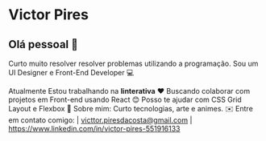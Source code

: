 
# Victor Pires

## Olá pessoal 👋
Curto muito resolver resolver problemas utilizando a programação.
Sou um UI Designer e Front-End Developer 💻

Atualmente Estou trabalhando na **Iinterativa**
 ❤️ Buscando colaborar com projetos em Front-end usando React
 😊 Posso te ajudar com CSS Grid Layout e Flexbox
 💬 Sobre mim: Curto tecnologias, arte e animes.
 ✉️ Entre em contato comigo:
    | victtor.piresdacosta@gmail.com
    | https://www.linkedin.com/in/victor-pires-551916133
     
